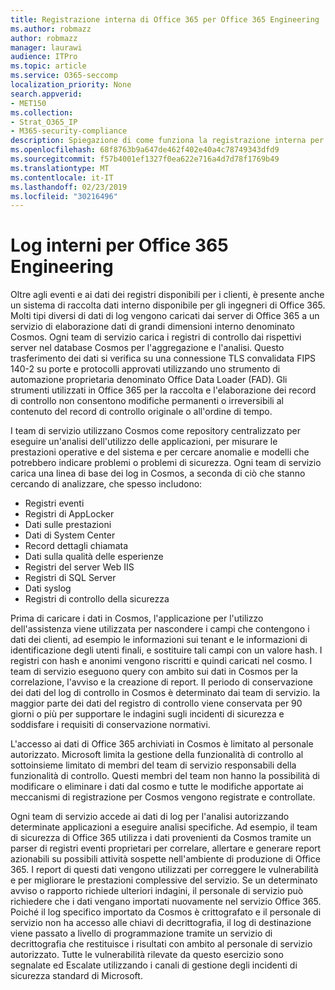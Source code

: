 ```yaml
---
title: Registrazione interna di Office 365 per Office 365 Engineering
ms.author: robmazz
author: robmazz
manager: laurawi
audience: ITPro
ms.topic: article
ms.service: O365-seccomp
localization_priority: None
search.appverid:
- MET150
ms.collection:
- Strat_O365_IP
- M365-security-compliance
description: Spiegazione di come funziona la registrazione interna per i team di ingegneri di Office 365.
ms.openlocfilehash: 68f8763b9a647de462f402e40a4c78749343dfd9
ms.sourcegitcommit: f57b4001ef1327f0ea622e716a4d7d78f1769b49
ms.translationtype: MT
ms.contentlocale: it-IT
ms.lasthandoff: 02/23/2019
ms.locfileid: "30216496"
---
```

# <a name="internal-logging-for-office-365-engineering"></a>Log interni per Office 365 Engineering
Oltre agli eventi e ai dati dei registri disponibili per i clienti, è presente anche un sistema di raccolta dati interno disponibile per gli ingegneri di Office 365. Molti tipi diversi di dati di log vengono caricati dai server di Office 365 a un servizio di elaborazione dati di grandi dimensioni interno denominato Cosmos. Ogni team di servizio carica i registri di controllo dai rispettivi server nel database Cosmos per l'aggregazione e l'analisi. Questo trasferimento dei dati si verifica su una connessione TLS convalidata FIPS 140-2 su porte e protocolli approvati utilizzando uno strumento di automazione proprietaria denominato Office Data Loader (FAD). Gli strumenti utilizzati in Office 365 per la raccolta e l'elaborazione dei record di controllo non consentono modifiche permanenti o irreversibili al contenuto del record di controllo originale o all'ordine di tempo.

I team di servizio utilizzano Cosmos come repository centralizzato per eseguire un'analisi dell'utilizzo delle applicazioni, per misurare le prestazioni operative e del sistema e per cercare anomalie e modelli che potrebbero indicare problemi o problemi di sicurezza. Ogni team di servizio carica una linea di base dei log in Cosmos, a seconda di ciò che stanno cercando di analizzare, che spesso includono:
- Registri eventi
- Registri di AppLocker
- Dati sulle prestazioni
- Dati di System Center
- Record dettagli chiamata
- Dati sulla qualità delle esperienze
- Registri del server Web IIS
- Registri di SQL Server
- Dati syslog
- Registri di controllo della sicurezza

Prima di caricare i dati in Cosmos, l'applicazione per l'utilizzo dell'assistenza viene utilizzata per nascondere i campi che contengono i dati dei clienti, ad esempio le informazioni sui tenant e le informazioni di identificazione degli utenti finali, e sostituire tali campi con un valore hash. I registri con hash e anonimi vengono riscritti e quindi caricati nel cosmo. I team di servizio eseguono query con ambito sui dati in Cosmos per la correlazione, l'avviso e la creazione di report. Il periodo di conservazione dei dati del log di controllo in Cosmos è determinato dai team di servizio. la maggior parte dei dati del registro di controllo viene conservata per 90 giorni o più per supportare le indagini sugli incidenti di sicurezza e soddisfare i requisiti di conservazione normativi.

L'accesso ai dati di Office 365 archiviati in Cosmos è limitato al personale autorizzato. Microsoft limita la gestione della funzionalità di controllo al sottoinsieme limitato di membri del team di servizio responsabili della funzionalità di controllo. Questi membri del team non hanno la possibilità di modificare o eliminare i dati dal cosmo e tutte le modifiche apportate ai meccanismi di registrazione per Cosmos vengono registrate e controllate.

Ogni team di servizio accede ai dati di log per l'analisi autorizzando determinate applicazioni a eseguire analisi specifiche. Ad esempio, il team di sicurezza di Office 365 utilizza i dati provenienti da Cosmos tramite un parser di registri eventi proprietari per correlare, allertare e generare report azionabili su possibili attività sospette nell'ambiente di produzione di Office 365. I report di questi dati vengono utilizzati per correggere le vulnerabilità e per migliorare le prestazioni complessive del servizio. Se un determinato avviso o rapporto richiede ulteriori indagini, il personale di servizio può richiedere che i dati vengano importati nuovamente nel servizio Office 365. Poiché il log specifico importato da Cosmos è crittografato e il personale di servizio non ha accesso alle chiavi di decrittografia, il log di destinazione viene passato a livello di programmazione tramite un servizio di decrittografia che restituisce i risultati con ambito al personale di servizio autorizzato. Tutte le vulnerabilità rilevate da questo esercizio sono segnalate ed Escalate utilizzando i canali di gestione degli incidenti di sicurezza standard di Microsoft.
